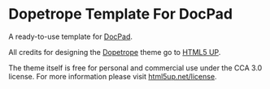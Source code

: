 Dopetrope Template For DocPad
=============================

A ready-to-use template for [DocPad](https://github.com/bevry/docpad).

All credits for designing the [Dopetrope](https://html5up.net/dopetrope) theme go to [HTML5 UP](https://html5up.net/).

The theme itself is free for personal and commercial use under the CCA 3.0 license. For more information please visit  [html5up.net/license](https://html5up.net/license).
